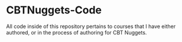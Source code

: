 # CBTNuggets-Code
All code inside of this repository pertains to courses that I have either authored, or in the process of authoring for CBT Nuggets.